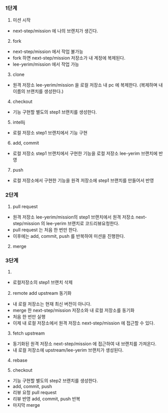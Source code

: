 ### 1단계

1. 미션 시작
- next-step/mission 에 나의 브랜치가 생긴다.

2. fork
- next-step/mission 에서 작업 불가능
- fork 하면 next-step/mission 저장소가 내 계정에 복제된다.
- lee-yerim/mission 에서 작업 가능

3. clone
- 원격 저장소 lee-yerim/mission 을 로컬 저장소 내 pc 에 복제한다.
  (복제하며 내 이름의 브랜치를 생성한다.)
  
4. checkout
- 기능 구현할 별도의 step1 브랜치를 생성한다.

5. intellij
- 로컬 저장소 step1 브랜치에서 기능 구현

6. add, commit
- 로컬 저장소 step1 브랜치에서 구현한 기능을 로컬 저장소 lee-yerim 브랜치에 반영

7. push
- 로컬 저장소에서 구현한 기능을 원격 저장소에 step1 브랜치를 만들어서 반영

### 2단계

1. pull request
- 원격 저장소 lee-yerim/mission의 step1 브랜치에서 원격 저장소 next-step/mission 의 lee-yerim 브랜치로 코드리뷰요청한다. 
- pull request 는 처음 한 번만 한다.
- 이후에는 add, commit, push 를 반복하여 미션을 진행한다.

2. merge


### 3단계

1. 
- 로컬저장소의 step1 브랜치 삭제

2. remote add upstream 동기화
- 내 로컬 저장소는 현재 최신 버전이 아니다.
- merge 한 next-step/mission 저장소와 내 로컬 저장소를 동기화
- 처음 한 번만 실행
- 이제 내 로컬 저장소에서 원격 저장소 next-step/mission 에 접근할 수 있다.

3. fetch upstream 
- 동기화된 원격 저장소 next-step/mission 에 접근하여 내 브랜치를 가져온다.
- 내 로컬 저장소에 upstream/lee-yerim 브랜치가 생성된다.

4. rebase


5. checkout
- 기능 구현할 별도의 step2 브랜치를 생성한다.
- add, commit, push
- 리뷰 요청 pull request
- 리뷰 반영 add, commit, push 반복
- 마지막 merge
